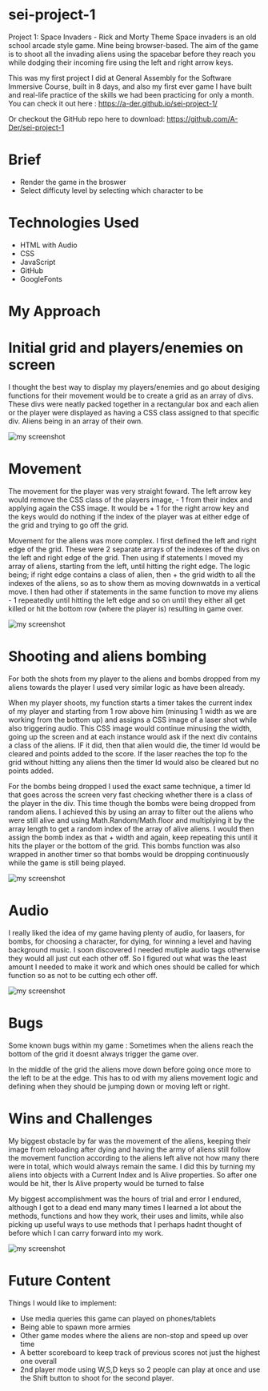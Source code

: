 # **sei-project-1**

Project 1: Space Invaders - Rick and Morty Theme
Space invaders is an old school arcade style game. Mine being browser-based. The aim of the game is to shoot all the invading aliens using the spacebar before they reach you while dodging their incoming fire using the left and right arrow keys. 

This was my first project I did at General Assembly for the Software Immersive Course, built in 8 days, and also my first ever game I have built and real-life practice of the skills we had been practicing for only a month.
You can check it out here :
https://a-der.github.io/sei-project-1/

Or checkout the GitHub repo here to download:
https://github.com/A-Der/sei-project-1


# Brief
- Render the game in the broswer
- Select difficuty level by selecting which character to be


# Technologies Used
- HTML with Audio
- CSS
- JavaScript
- GitHub
- GoogleFonts


# **My Approach** # 

# Initial grid and players/enemies on screen
I thought the best way to display my players/enemies and go about desiging functions for their movement would be to create a grid as an array of divs. These divs were neatly packed together in a rectangular box and each alien or the player were displayed as having a CSS class assigned to that specific div. Aliens being in an array of their own.

![my screenshot](readme-images/grid.png)

# Movement
The movement for the player was very straight foward. The left arrow key would remove the CSS class of the players image, - 1 from their index and applying again the CSS image. It would be + 1 for the right arrow key and the keys would do nothing if the index of the player was at either edge of the grid and trying to go off the grid.

Movement for the aliens was more complex. I first defined the left and right edge of the grid. These were 2 separate arrays of the indexes of the divs on the left and right edge of the grid. 
Then using if statements I moved my array of aliens, starting from the left, until hitting the right edge. The logic being; if right edge contains a class of alien, then + the grid width to all the indexes of the aliens, so as to show them as moving downwatds in a vertical move. I then had other if statements in the same function to move my aliens - 1 repeatedly until hitting the left edge and so on until they either all get killed or hit the bottom row (where the player is) resulting in game over.

![my screenshot](readme-images/edges.png)



# Shooting and aliens bombing
For both the shots from my player to the aliens and bombs dropped from my aliens towards the player I used very similar logic as have been already.

When my player shoots, my function starts a timer takes the current index of my player and starting from 1 row above him (minusing 1 width as we are working from the bottom up) and assigns a CSS image of a laser shot while also triggering audio. This CSS image would continue minusing the width, going up the screen and at each instance would ask if the next div contains a class of the aliens. IF it did, then that alien would die, the timer Id would be cleared and points added to the score. If the laser reaches the top fo the grid without hitting any aliens then the timer Id would also be cleared but no points added.

For the bombs being dropped I used the exact same technique, a timer Id that goes across the screen very fast checking whether there is a class of the player in the div. This time though the bombs were being dropped from random aliens. I achieved this by using an array to filter out the aliens who were still alive and using Math.Random/Math.floor and multiplying it by the array length to get a random index of the array of alive aliens. I would then assign the bomb index as that + width and again, keep repeating this until it hits the player or the bottom of the grid. This bombs function was also wrapped in another timer so that bombs would be dropping continuously while the game is still being played.

![my screenshot](readme-images/bombs.png)

 # Audio 
 I really liked the idea of my game having plenty of audio, for laasers, for bombs, for choosing a character, for dying, for winning a level and having background music. I soon discovered I needed mutiple audio tags otherwise they would all just cut each other off. So I figured out what was the least amount I needed to make it work and which ones should be called for which function so as not to be cutting ech other off.

 ![my screenshot](readme-images/audio.png)

# Bugs
Some known bugs within my game :
Sometimes when the aliens reach the bottom of the grid it doesnt always trigger the game over.

In the middle of the grid the aliens move down before going once more to the left to be at the edge. This has to od with my aliens movement logic and defining when they should be jumping down or moving left or right.

# Wins and Challenges
My biggest obstacle by far was the movement of the aliens, keeping their image from reloading after dying and having the army of aliens still follow the movement function according to the aliens left alive not how many there were in total, which would always remain the same. I did this by turning my aliens into objects with a Current Index and Is Alive properties. So after one would be hit, ther Is Alive property would be turned to false

My biggest accomplishment was the hours of trial and error I endured, although I got to a dead end many many times I learned a lot about the methods, functions and how they work, their uses and limits, while also picking up useful ways to use methods that I perhaps hadnt thought of before which I can carry forward into my work.

![my screenshot](readme-images/finished.png)

# Future Content
Things I would like to implement:
- Use media queries this game can played on phones/tablets
- Being able to spawn more armies
- Other game modes where the aliens are non-stop and speed up over time
- A better scoreboard to keep track of previous scores not just the highest one overall
- 2nd player mode using W,S,D keys so 2 people can play at once and use the Shift button to shoot for the second player.